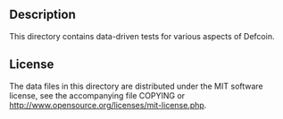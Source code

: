 Description
------------

This directory contains data-driven tests for various aspects of Defcoin.

License
--------

The data files in this directory are distributed under the MIT software
license, see the accompanying file COPYING or
http://www.opensource.org/licenses/mit-license.php.

